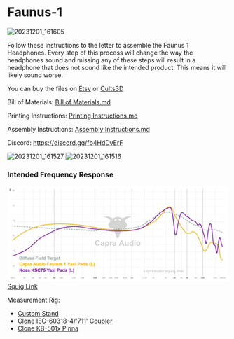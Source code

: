 # Faunus-1

![20231201_161605](https://github.com/CapraAudio/Faunus1/assets/122894651/ba289ba2-7be8-446b-8233-084d0a285f3c)

Follow these instructions to the letter to assemble the Faunus 1 Headphones. Every step of this process will change the way the headphones sound and missing any of these steps will result in a headphone that does not sound like the intended product. This means it will likely sound worse.

You can buy the files on [Etsy](https://www.etsy.com/listing/1627988814/faunus-1-files-only?click_key=78bbcee408fda18ba5afb828dbaf3938fe5803a4%3A1627988814&click_sum=befc3ad1&ref=shop_home_active_1&sts=1) or [Cults3D](https://cults3d.com/en/3d-model/gadget/faunus-1-headphones)

Bill of Materials: [Bill of Materials.md](https://github.com/CapraAudio/Faunus1/blob/main/Bill-of-Materials.md)

Printing Instructions: [Printing Instructions.md](https://github.com/CapraAudio/Faunus1/blob/main/Printing-Instructions.md)

Assembly Instructions: [Assembly Instructions.md](https://github.com/CapraAudio/Faunus1/blob/main/Assembly-Instructions.md)

Discord: https://discord.gg/fb4HdDvErF

![20231201_161527](https://github.com/CapraAudio/Faunus1/assets/122894651/91f374bf-fb41-4698-b64a-c50e0ee50452)
![20231201_161516](https://github.com/CapraAudio/Faunus1/assets/122894651/97b55fff-5716-4152-9b51-2d5d94ce6483)


### Intended Frequency Response

![Thumbnail](https://github.com/CapraAudio/Faunus1/blob/main/Faunus-1%20Frequency%20Response.png)
[Squig.Link](https://capraaudio.squig.link/Headphones/?share=Diffuse_Field_Target,Faunus_1)

Measurement Rig:
- [Custom Stand](https://www.printables.com/model/506860-iec711-stand)
- [Clone IEC-60318-4/'711' Coupler](https://a.aliexpress.com/_mMGFX86)
- [Clone KB-501x Pinna](https://www.aliexpress.us/item/3256805074519920.html)
